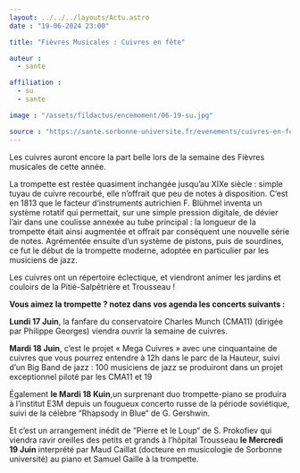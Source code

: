 ```yaml
---
layout: ../../../layouts/Actu.astro
date : "19-06-2024 23:00"

title: "Fièvres Musicales : Cuivres en fête"

auteur :
  - sante

affiliation :
  - su
  - sante

image : "/assets/fildactus/encemoment/06-19-su.jpg"

source : "https://sante.sorbonne-universite.fr/evenements/cuivres-en-fete"
---
```


Les cuivres auront encore la part belle lors de la semaine des Fièvres musicales de cette année.

La trompette est restée quasiment inchangée jusqu’au XIXe siècle : simple tuyau de cuivre recourbé, elle n’offrait que peu de notes à disposition. C’est en 1813 que le facteur d’instruments autrichien F. Blühmel inventa un système rotatif qui permettait, sur une simple pression digitale, de dévier l’air dans une coulisse annexée au tube principal : la longueur de la trompette était ainsi augmentée et offrait par conséquent une nouvelle série de notes. Agrémentée ensuite d’un système de pistons, puis de sourdines, ce fut le début de la trompette moderne, adoptée en particulier par les musiciens de jazz.

Les cuivres ont un répertoire éclectique, et viendront animer les jardins et couloirs de la Pitié-Salpêtrière et Trousseau !

__Vous aimez la trompette ? notez dans vos agenda les concerts suivants :__

__Lundi 17 Juin__, la fanfare du conservatoire Charles Munch (CMA11) (dirigée par Philippe Georges) viendra ouvrir la semaine de cuivres.

__Mardi 18 Juin__, c’est le projet « Mega Cuivres » avec une cinquantaine de cuivres que vous pourrez entendre à 12h dans le parc de la Hauteur, suivi d’un Big Band de jazz : 100 musiciens de jazz se produiront dans un projet exceptionnel piloté par les CMA11 et 19

Également __le Mardi 18 Kuin__,un surprenant duo trompette-piano se produira à l’institut E3M depuis  un fougueux concerto russe de la période soviétique, suivi de la célèbre “Rhapsody in Blue“ de G. Gershwin.

Et c’est un arrangement inédit de “Pierre et le Loup“ de S. Prokofiev qui viendra ravir oreilles des petits et grands à l’hôpital Trousseau __le Mercredi 19 Juin__ interprété par Maud Caillat (docteure en musicologie de Sorbonne université) au piano et Samuel Gaille à la trompette.
